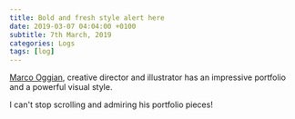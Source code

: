 ```yaml
---
title: Bold and fresh style alert here
date: 2019-03-07 04:04:00 +0100
subtitle: 7th March, 2019
categories: Logs
tags: [log]
---
```


[Marco Oggian](https://mrcggn.com/), creative director and illustrator has an impressive portfolio and a powerful visual style.

I can't stop scrolling and admiring his portfolio pieces!